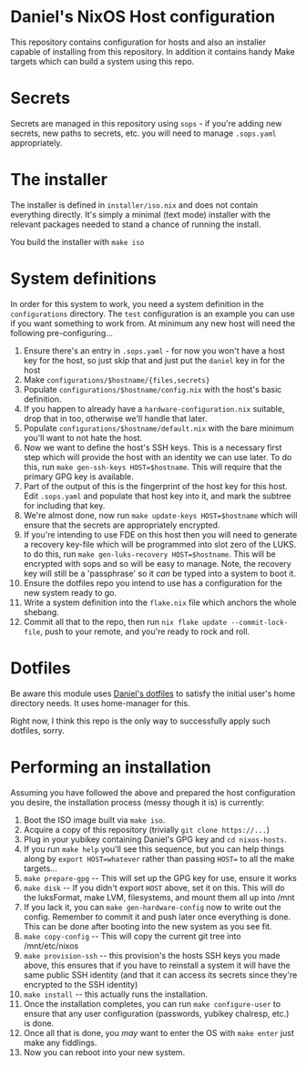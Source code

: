 # Daniel's NixOS Host configuration

This repository contains configuration for hosts and also an installer capable
of installing from this repository. In addition it contains handy Make targets
which can build a system using this repo.

# Secrets

Secrets are managed in this repository using `sops` - if you're adding new
secrets, new paths to secrets, etc. you will need to manage `.sops.yaml`
appropriately.

# The installer

The installer is defined in `installer/iso.nix` and does not contain everything
directly. It's simply a minimal (text mode) installer with the relevant packages
needed to stand a chance of running the install.

You build the installer with `make iso`

# System definitions

In order for this system to work, you need a system definition in the
`configurations` directory. The `test` configuration is an example you can use
if you want something to work from. At minimum any new host will need the
following pre-configuring...

1. Ensure there's an entry in `.sops.yaml` - for now you won't have a host key
   for the host, so just skip that and just put the `daniel` key in for the host
2. Make `configurations/$hostname/{files,secrets}`
3. Populate `configurations/$hostname/config.nix` with the host's basic
   definition.
4. If you happen to already have a `hardware-configuration.nix` suitable, drop
   that in too, otherwise we'll handle that later.
5. Populate `configurations/$hostname/default.nix` with the bare minimum you'll
   want to not hate the host.
6. Now we want to define the host's SSH keys. This is a necessary first step
   which will provide the host with an identity we can use later.
   To do this, run `make gen-ssh-keys HOST=$hostname`. This will require that
   the primary GPG key is available.
7. Part of the output of this is the fingerprint of the host key for this host.
   Edit `.sops.yaml` and populate that host key into it, and mark the subtree
   for including that key.
8. We're almost done, now run `make update-keys HOST=$hostname` which will
   ensure that the secrets are appropriately encrypted.
9. If you're intending to use FDE on this host then you will need to generate
   a recovery key-file which will be programmed into slot zero of the LUKS.
   to do this, run `make gen-luks-recovery HOST=$hostname`. This will be
   encrypted with sops and so will be easy to manage. Note, the recovery key
   will still be a 'passphrase' so it _can_ be typed into a system to boot it.
10. Ensure the dotfiles repo you intend to use has a configuration for the new
    system ready to go.
11. Write a system definition into the `flake.nix` file which anchors the whole
    shebang.
12. Commit all that to the repo, then run `nix flake update --commit-lock-file`,
    push to your remote, and you're ready to rock and roll.

# Dotfiles

Be aware this module uses
[Daniel's dotfiles](https://github.com/kinnison/dotfiles/) to satisfy the
initial user's home directory needs. It uses home-manager for this.

Right now, I think this repo is the only way to successfully apply such
dotfiles, sorry.

# Performing an installation

Assuming you have followed the above and prepared the host configuration you
desire, the installation process (messy though it is) is currently:

1. Boot the ISO image built via `make iso`.
2. Acquire a copy of this repository (trivially `git clone https://...`)
3. Plug in your yubikey containing Daniel's GPG key and `cd nixos-hosts`.
4. If you run `make help` you'll see this sequence, but you can help things
   along by `export HOST=whatever` rather than passing `HOST=` to all the
   make targets...
5. `make prepare-gpg` -- This will set up the GPG key for use, ensure it works
6. `make disk` -- If you didn't export `HOST` above, set it on this. This will
   do the luksFormat, make LVM, filesystems, and mount them all up into /mnt
7. If you lack it, you can `make gen-hardware-config` now to write out the config.
   Remember to commit it and push later once everything is done. This can be
   done after booting into the new system as you see fit.
8. `make copy-config` -- This will copy the current git tree into /mnt/etc/nixos
9. `make provision-ssh` -- this provision's the hosts SSH keys you made above,
   this ensures that if you have to reinstall a system it will have the same
   public SSH identity (and that it can access its secrets since they're
   encrypted to the SSH identity)
10. `make install` -- this actually runs the installation.
11. Once the installation completes, you can run `make configure-user` to ensure
    that any user configuration (passwords, yubikey chalresp, etc.) is done.
12. Once all that is done, you _may_ want to enter the OS with `make enter` just
    make any fiddlings.
13. Now you can reboot into your new system.
